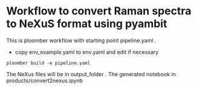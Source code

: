 # Workflow to convert Raman spectra to NeXuS format using pyambit

This is ploomber workflow with starting point pipeline.yaml .
- copy env_example.yaml to env.yaml and edit if necessary

```
ploomber build -e pipeline.yaml 
```

The NeXus files will be in output_folder . 
The generated notebook in products/convert2nexus.ipynb
